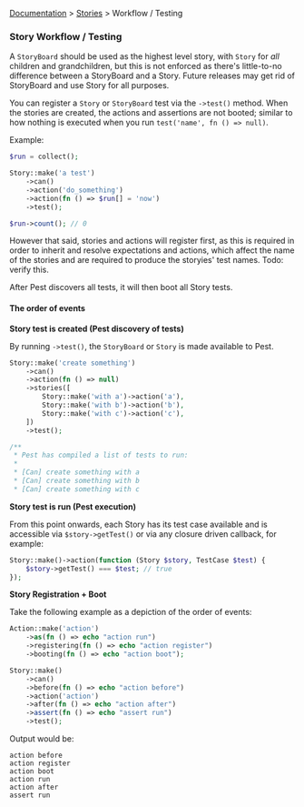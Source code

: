 [Documentation](/docs/documentation.md) > [Stories](/docs/stories.md) > Workflow / Testing

### Story Workflow / Testing

A `StoryBoard` should be used as the highest level story, with `Story` for _all_ children and grandchildren, but this is not enforced as there's little-to-no difference between a StoryBoard and a Story. Future releases may get rid of StoryBoard and use Story for all purposes.

You can register a `Story` or `StoryBoard` test via the `->test()` method. When the stories are created, the actions and assertions are not booted; similar to how nothing is executed when you run `test('name', fn () => null)`.

Example:

```php
$run = collect();

Story::make('a test')
    ->can()
    ->action('do_something')
    ->action(fn () => $run[] = 'now')
    ->test();

$run->count(); // 0 
```

However that said, stories and actions will register first, as this is required in order to inherit and resolve expectations and actions, which affect the name of the stories and are required to produce the storyies' test names. Todo: verify this.

After Pest discovers all tests, it will then boot all Story tests. 

#### The order of events

**Story test is created (Pest discovery of tests)**

By running `->test()`, the `StoryBoard` or `Story` is made available to Pest. 

```php
Story::make('create something')
    ->can()
    ->action(fn () => null)
    ->stories([
        Story::make('with a')->action('a'),
        Story::make('with b')->action('b'),
        Story::make('with c')->action('c'),
    ])
    ->test();

/**
 * Pest has compiled a list of tests to run:
 * 
 * [Can] create something with a
 * [Can] create something with b
 * [Can] create something with c
```

**Story test is run (Pest execution)**

From this point onwards, each Story has its test case available and is accessible via `$story->getTest()` or via any closure driven callback, for example:

```php
Story::make()->action(function (Story $story, TestCase $test) {
    $story->getTest() === $test; // true
});
```

**Story Registration + Boot**

Take the following example as a depiction of the order of events:

```php
Action::make('action')
    ->as(fn () => echo "action run")
    ->registering(fn () => echo "action register")
    ->booting(fn () => echo "action boot");

Story::make()
    ->can()
    ->before(fn () => echo "action before")
    ->action('action')
    ->after(fn () => echo "action after")
    ->assert(fn () => echo "assert run")
    ->test();
```

Output would be:

```
action before
action register
action boot
action run
action after
assert run
```
